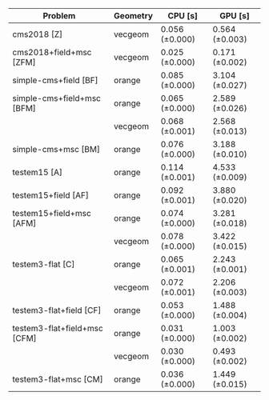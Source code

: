 | Problem                      | Geometry |        CPU [s] |        GPU [s] |
| ---------------------------- | -------- | -------------- | -------------- |
| cms2018 [Z]                  | vecgeom  | 0.056 (±0.000) | 0.564 (±0.003) |
| cms2018+field+msc [ZFM]      | vecgeom  | 0.025 (±0.000) | 0.171 (±0.002) |
| simple-cms+field [BF]        | orange   | 0.085 (±0.000) | 3.104 (±0.027) |
| simple-cms+field+msc [BFM]   | orange   | 0.065 (±0.000) | 2.589 (±0.026) |
|                              | vecgeom  | 0.068 (±0.001) | 2.568 (±0.013) |
| simple-cms+msc [BM]          | orange   | 0.076 (±0.000) | 3.188 (±0.010) |
| testem15 [A]                 | orange   | 0.114 (±0.001) | 4.533 (±0.009) |
| testem15+field [AF]          | orange   | 0.092 (±0.001) | 3.880 (±0.020) |
| testem15+field+msc [AFM]     | orange   | 0.074 (±0.000) | 3.281 (±0.018) |
|                              | vecgeom  | 0.078 (±0.000) | 3.422 (±0.015) |
| testem3-flat [C]             | orange   | 0.065 (±0.001) | 2.243 (±0.001) |
|                              | vecgeom  | 0.072 (±0.001) | 2.206 (±0.003) |
| testem3-flat+field [CF]      | orange   | 0.053 (±0.000) | 1.488 (±0.004) |
| testem3-flat+field+msc [CFM] | orange   | 0.031 (±0.000) | 1.003 (±0.002) |
|                              | vecgeom  | 0.030 (±0.000) | 0.493 (±0.002) |
| testem3-flat+msc [CM]        | orange   | 0.036 (±0.000) | 1.449 (±0.015) |
